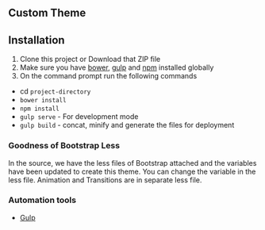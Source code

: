 ## Custom Theme

## Installation
1. Clone this project or Download that ZIP file
2. Make sure you have [bower](http://bower.io/), [gulp](https://www.npmjs.com/package/gulp) and  [npm](https://www.npmjs.org/) installed globally
3. On the command prompt run the following commands
- cd `project-directory`
- `bower install`
- `npm install`
- `gulp serve` - For development mode
- `gulp build` - concat, minify and generate the files for deployment
### Goodness of Bootstrap Less
In the source, we have the less files of Bootstrap attached and the variables have been updated to create this theme. You can change the variable in the less file. Animation and Transitions are in separate less file.   

### Automation tools
- [Gulp](http://gulpjs.com/)
